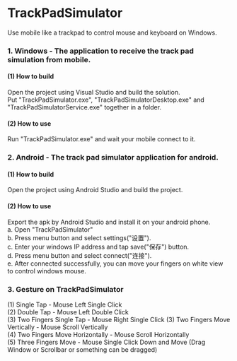 # TrackPadSimulator
Use mobile like a trackpad to control mouse and keyboard on Windows.

### 1. Windows - The application to receive the track pad simulation from mobile.  
#### (1) How to build  
Open the project using Visual Studio and build the solution.  
Put "TrackPadSimulator.exe", "TrackPadSimulatorDesktop.exe" and "TrackPadSimulatorService.exe" together in a folder.  

#### (2) How to use  
Run "TrackPadSimulator.exe" and wait your mobile connect to it.  

### 2. Android - The track pad simulator application for android.  
#### (1) How to build  
Open the project using Android Studio and build the project.  

#### (2) How to use  
Export the apk by Android Studio and install it on your android phone.  
a. Open "TrackPadSimulator"  
b. Press menu button and select settings("设置").  
c. Enter your windows IP address and tap save("保存") button.  
d. Press menu button and select connect("连接").  
e. After connected successfully, you can move your fingers on white view to control windows mouse.  

### 3. Gesture on TrackPadSimulator  
(1) Single Tap - Mouse Left Single Click  
(2) Double Tap - Mouse Left Double Click  
(3) Two Fingers Single Tap - Mouse Right Single Click
(3) Two Fingers Move Vertically - Mouse Scroll Vertically  
(4) Two Fingers Move Horizontally - Mouse Scroll Horizontally  
(5) Three Fingers Move - Mouse Single Click Down and Move (Drag Window or Scrollbar or something can be dragged)  
